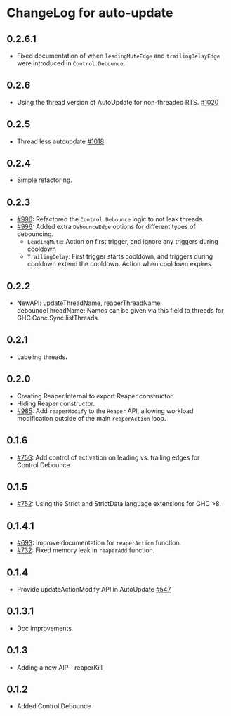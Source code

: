 # ChangeLog for auto-update

## 0.2.6.1

* Fixed documentation of when `leadingMuteEdge` and `trailingDelayEdge` were
  introduced in `Control.Debounce`.

## 0.2.6

* Using the thread version of AutoUpdate for non-threaded RTS.
  [#1020](https://github.com/yesodweb/wai/pull/1020)

## 0.2.5

* Thread less autoupdate
  [#1018](https://github.com/yesodweb/wai/pull/1018)

## 0.2.4

* Simple refactoring.

## 0.2.3

* [#996](https://github.com/yesodweb/wai/pull/996):
  Refactored the `Control.Debounce` logic to not leak threads.
* [#996](https://github.com/yesodweb/wai/pull/996):
  Added extra `DebounceEdge` options for different types of debouncing.
  * `LeadingMute`: Action on first trigger, and ignore any triggers during cooldown
  * `TrailingDelay`: First trigger starts cooldown, and
    triggers during cooldown extend the cooldown. Action when cooldown expires.

## 0.2.2

* NewAPI: updateThreadName, reaperThreadName, debounceThreadName:
  Names can be given via this field to threads
  for GHC.Conc.Sync.listThreads.

## 0.2.1

* Labeling threads.

## 0.2.0

* Creating Reaper.Internal to export Reaper constructor.
* Hiding Reaper constructor.
* [#985](https://github.com/yesodweb/wai/pull/985):
  Add `reaperModify` to the `Reaper` API, allowing workload modification outside
  of the main `reaperAction` loop.

## 0.1.6

* [#756](https://github.com/yesodweb/wai/pull/756):
  Add control of activation on leading vs. trailing edges for Control.Debounce

## 0.1.5

* [#752](https://github.com/yesodweb/wai/pull/752):
  Using the Strict and StrictData language extensions for GHC >8.

## 0.1.4.1

* [#693](https://github.com/yesodweb/wai/pull/693):
  Improve documentation for `reaperAction` function.
* [#732](https://github.com/yesodweb/wai/pull/732):
  Fixed memory leak in `reaperAdd` function.

## 0.1.4

* Provide updateActionModify API in AutoUpdate [#547](https://github.com/yesodweb/wai/pull/547)

## 0.1.3.1

* Doc improvements

## 0.1.3

* Adding a new AIP - reaperKill

## 0.1.2

* Added Control.Debounce
